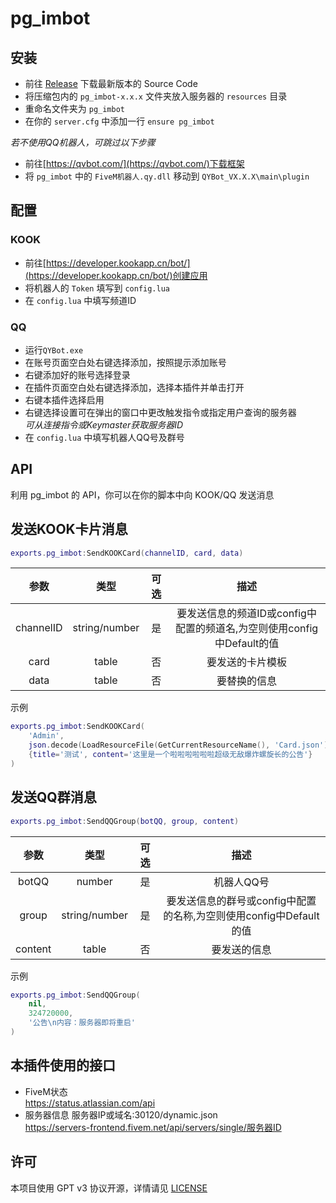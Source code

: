 # pg_imbot

## 安装
* 前往 [Release](https://github.com/kasuganosoras/globalban/releases) 下载最新版本的 Source Code
* 将压缩包内的 `pg_imbot-x.x.x` 文件夹放入服务器的 `resources` 目录
* 重命名文件夹为 `pg_imbot`
* 在你的 `server.cfg` 中添加一行 `ensure pg_imbot`

*若不使用QQ机器人，可跳过以下步骤*
* 前往[https://qvbot.com/](https://qvbot.com/)下载框架
* 将 `pg_imbot` 中的 `FiveM机器人.qy.dll` 移动到 `QYBot_VX.X.X\main\plugin`

## 配置
### KOOK
* 前往[https://developer.kookapp.cn/bot/](https://developer.kookapp.cn/bot/)创建应用
* 将机器人的 `Token` 填写到 `config.lua`
* 在 `config.lua` 中填写频道ID

### QQ
* 运行`QYBot.exe`
* 在账号页面空白处右键选择添加，按照提示添加账号
* 右键添加好的账号选择登录
* 在插件页面空白处右键选择添加，选择本插件并单击打开
* 右键本插件选择启用
* 右键选择设置可在弹出的窗口中更改触发指令或指定用户查询的服务器  
  *可从连接指令或Keymaster获取服务器ID*
* 在 `config.lua` 中填写机器人QQ号及群号

## API
利用 pg_imbot 的 API，你可以在你的脚本中向 KOOK/QQ 发送消息

## 发送KOOK卡片消息
```lua
exports.pg_imbot:SendKOOKCard(channelID, card, data)
```
| 参数 | 类型 | 可选 | 描述|
|:-:|:-:|:-:|:-:|
|channelID|string/number|是|要发送信息的频道ID或config中配置的频道名,为空则使用config中Default的值|
|card|table|否|要发送的卡片模板|
|data|table|否|要替换的信息|
示例
```lua
exports.pg_imbot:SendKOOKCard(
    'Admin',
    json.decode(LoadResourceFile(GetCurrentResourceName(), 'Card.json')),
    {title='测试', content='这里是一个啦啦啦啦啦啦超级无敌爆炸螺旋长的公告'}
)
```

## 发送QQ群消息
```lua
exports.pg_imbot:SendQQGroup(botQQ, group, content)
```
| 参数 | 类型 | 可选 | 描述|
|:-:|:-:|:-:|:-:|
|botQQ|number|是|机器人QQ号|
|group|string/number|是|要发送信息的群号或config中配置的名称,为空则使用config中Default的值|
|content|table|否|要发送的信息|
示例
```lua
exports.pg_imbot:SendQQGroup(
    nil,
    324720000,
    '公告\n内容：服务器即将重启'
)
```

## 本插件使用的接口
* FiveM状态  
https://status.atlassian.com/api  
* 服务器信息
服务器IP或域名:30120/dynamic.json   
https://servers-frontend.fivem.net/api/servers/single/服务器ID  

## 许可
本项目使用 GPT v3 协议开源，详情请见 [LICENSE](https://github.com/Cata-a1138/pg_imbot/blob/main/LICENSE)
